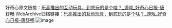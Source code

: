 好奇心原文链接：[乐高推出的互动玩具，到底玩的是个啥？_游戏_好奇心日报-唐舒畅](https://www.qdaily.com/articles/7641.html)
WebArchive归档链接：[乐高推出的互动玩具，到底玩的是个啥？_游戏_好奇心日报-唐舒畅](http://web.archive.org/web/20180310062731/http://www.qdaily.com:80/articles/7641.html)
![image](http://ww3.sinaimg.cn/large/007d5XDply1g3wjlvinztj30u02upe81)